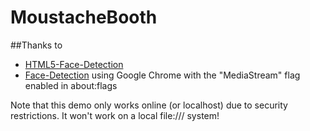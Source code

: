 MoustacheBooth
==============

##Thanks to

* [HTML5-Face-Detection](https://github.com/wesbos/HTML5-Face-Detection)
* [Face-Detection](https://github.com/neave/face-detection) using Google Chrome with the "MediaStream" flag enabled in about:flags

Note that this demo only works online (or localhost) due to security restrictions. It won't work on a local file:/// system!